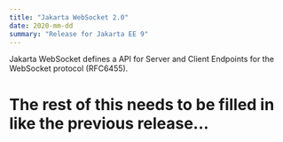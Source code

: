 ```yaml
---
title: "Jakarta WebSocket 2.0"
date: 2020-mm-dd
summary: "Release for Jakarta EE 9"
---
```

Jakarta WebSocket defines a API for Server and Client Endpoints
for the WebSocket protocol (RFC6455).

# The rest of this needs to be filled in like the previous release...
